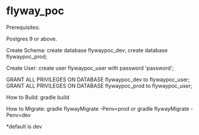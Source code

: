 flyway_poc
==========

Prerequisites:

Postgres 9 or above.

Create Schema:
create database flywaypoc_dev;
create database flywaypoc_prod;

Create User:
create user flywaypoc_user with password 'password';

GRANT ALL PRIVILEGES ON DATABASE flywaypoc_dev to flywaypoc_user;
GRANT ALL PRIVILEGES ON DATABASE flywaypoc_prod to flywaypoc_user;



How to Build: gradle build

How to Migrate:
gradle flywayMigrate -Penv=prod or gradle flywayMigrate -Penv=dev

*default is dev


